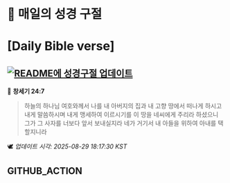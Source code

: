 # 🙏 매일의 성경 구절
# [Daily Bible verse]
## [![README에 성경구절 업데이트](https://github.com/DONGSUKA/first_test/actions/workflows/update-readme-bible.yml/badge.svg)](https://github.com/DONGSUKA/first_test/actions/workflows/update-readme-bible.yml)
<!-- START_BIBLE_VERSE -->
📖 **창세기 24:7**
> 하늘의 하나님 여호와께서 나를 내 아버지의 집과 내 고향 땅에서 떠나게 하시고 내게 말씀하시며 내게 맹세하여 이르시기를 이 땅을 네씨에게 주리라 하셨으니 그가 그 사자를 너보다 앞서 보내실지라 네가 거기서 내 아들을 위하여 아내를 택할지니라

🕊️ _업데이트 시각: 2025-08-29 18:17:30 KST_
  <!-- END_BIBLE_VERSE -->
## GITHUB_ACTION
